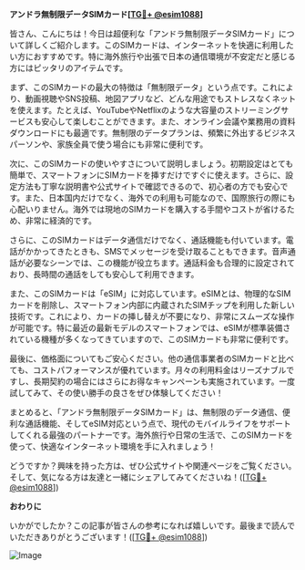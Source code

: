 **アンドラ無制限データSIMカード[[TG💪+ @esim1088](https://t.me/s/esim1088)]**

皆さん、こんにちは！今日は超便利な「アンドラ無制限データSIMカード」について詳しくご紹介します。このSIMカードは、インターネットを快適に利用したい方におすすめです。特に海外旅行や出張で日本の通信環境が不安定だと感じる方にはピッタリのアイテムです。

まず、このSIMカードの最大の特徴は「無制限データ」という点です。これにより、動画視聴やSNS投稿、地図アプリなど、どんな用途でもストレスなくネットを使えます。たとえば、YouTubeやNetflixのような大容量のストリーミングサービスも安心して楽しむことができます。また、オンライン会議や業務用の資料ダウンロードにも最適です。無制限のデータプランは、頻繁に外出するビジネスパーソンや、家族全員で使う場合にも非常に便利です。

次に、このSIMカードの使いやすさについて説明しましょう。初期設定はとても簡単で、スマートフォンにSIMカードを挿すだけですぐに使えます。さらに、設定方法も丁寧な説明書や公式サイトで確認できるので、初心者の方でも安心です。また、日本国内だけでなく、海外での利用も可能なので、国際旅行の際にも心配いりません。海外では現地のSIMカードを購入する手間やコストが省けるため、非常に経済的です。

さらに、このSIMカードはデータ通信だけでなく、通話機能も付いています。電話がかかってきたときも、SMSでメッセージを受け取ることもできます。音声通話が必要なシーンでは、この機能が役立ちます。通話料金も合理的に設定されており、長時間の通話をしても安心して利用できます。

また、このSIMカードは「eSIM」に対応しています。eSIMとは、物理的なSIMカードを削除し、スマートフォン内部に内蔵されたSIMチップを利用した新しい技術です。これにより、カードの挿し替えが不要になり、非常にスムーズな操作が可能です。特に最近の最新モデルのスマートフォンでは、eSIMが標準装備されている機種が多くなってきていますので、このSIMカードも非常に便利です。

最後に、価格面についてもご安心ください。他の通信事業者のSIMカードと比べても、コストパフォーマンスが優れています。月々の利用料金はリーズナブルですし、長期契約の場合にはさらにお得なキャンペーンも実施されています。一度試してみて、その使い勝手の良さをぜひ体験してください！

まとめると、「アンドラ無制限データSIMカード」は、無制限のデータ通信、便利な通話機能、そしてeSIM対応という点で、現代のモバイルライフをサポートしてくれる最強のパートナーです。海外旅行や日常の生活で、このSIMカードを使って、快適なインターネット環境を手に入れましょう！

どうですか？興味を持った方は、ぜひ公式サイトや関連ページをご覧ください。そして、気になる方は友達と一緒にシェアしてみてくださいね！([[TG💪+ @esim1088](https://t.me/s/esim1088)]) 

**おわりに**

いかがでしたか？この記事が皆さんの参考になれば嬉しいです。最後まで読んでいただきありがとうございます！([[TG💪+ @esim1088](https://t.me/s/esim1088)]) 

![Image](https://i.postimg.cc/Y0z9fWf4/image.png)